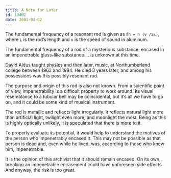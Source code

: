```yaml
---
title: A Note for Later
id: 10402
date: 2001-04-02
---
```


The fundamental frequency of a resonant rod is given as `fn = n (v /2L)`, where `L` is the rod’s length and `v` is the speed of sound in aluminum. 

The fundamental frequency of a rod of a mysterious substance, encased in an impenetrable glass-like substance ... is unknown at this time. 

David Aldus taught physics and then later, music, at Northumberland college between 1962 and 1994. He died 3 years later, and among his possessions was this possibly resonant rod.

The purpose and origin of this rod is also not known. From a scientific point of view, impenetrability is a difficult property to work around. Its visual resemblance to a tubular bell may be coincidental, but it’s all we have to go on, and it could be some kind of musical instrument.

The rod is metallic and reflects light irregularly. It reflects natural light more than artificial light, twilight even more, and moonlight the most. Being as this is highly optically unlikely, it is speculated that there is more to it.

To properly evaluate its potential, it would help to understand the motives of the person who impenetrably encased it. This may not be possible as that person is dead and, even while he lived, was, according to those who knew him, impenetrable.

It is the opinion of this archivist that it should remain encased. On its own, breaking an impenetrable encasement could have unforeseen side effects. And anyway, the risk is too great.